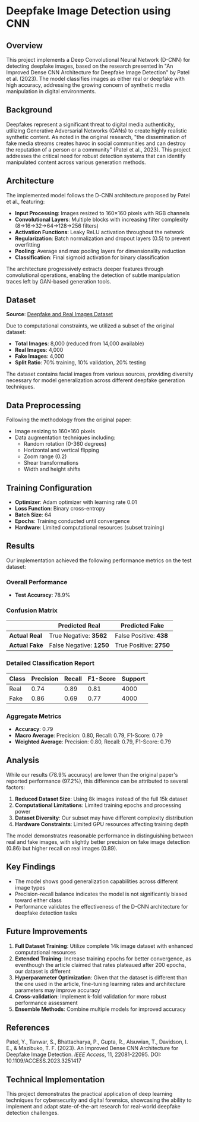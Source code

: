 # Deepfake Image Detection using CNN

## Overview

This project implements a Deep Convolutional Neural Network (D-CNN) for detecting deepfake images, based on the research presented in "An Improved Dense CNN Architecture for Deepfake Image Detection" by Patel et al. (2023). The model classifies images as either real or deepfake with high accuracy, addressing the growing concern of synthetic media manipulation in digital environments.

## Background

Deepfakes represent a significant threat to digital media authenticity, utilizing Generative Adversarial Networks (GANs) to create highly realistic synthetic content. As noted in the original research, "the dissemination of fake media streams creates havoc in social communities and can destroy the reputation of a person or a community" (Patel et al., 2023). This project addresses the critical need for robust detection systems that can identify manipulated content across various generation methods.

## Architecture

The implemented model follows the D-CNN architecture proposed by Patel et al., featuring:

- **Input Processing**: Images resized to 160×160 pixels with RGB channels
- **Convolutional Layers**: Multiple blocks with increasing filter complexity (8→16→32→64→128→256 filters)
- **Activation Functions**: Leaky ReLU activation throughout the network
- **Regularization**: Batch normalization and dropout layers (0.5) to prevent overfitting
- **Pooling**: Average and max pooling layers for dimensionality reduction
- **Classification**: Final sigmoid activation for binary classification

The architecture progressively extracts deeper features through convolutional operations, enabling the detection of subtle manipulation traces left by GAN-based generation tools.

## Dataset

**Source**: [Deepfake and Real Images Dataset](https://www.kaggle.com/datasets/manjilkarki/deepfake-and-real-images)

Due to computational constraints, we utilized a subset of the original dataset:
- **Total Images**: 8,000 (reduced from 14,000 available)
- **Real Images**: 4,000
- **Fake Images**: 4,000
- **Split Ratio**: 70% training, 10% validation, 20% testing

The dataset contains facial images from various sources, providing diversity necessary for model generalization across different deepfake generation techniques.

## Data Preprocessing

Following the methodology from the original paper:
- Image resizing to 160×160 pixels
- Data augmentation techniques including:
  - Random rotation (0-360 degrees)
  - Horizontal and vertical flipping
  - Zoom range (0.2)
  - Shear transformations
  - Width and height shifts

## Training Configuration

- **Optimizer**: Adam optimizer with learning rate 0.01
- **Loss Function**: Binary cross-entropy
- **Batch Size**: 64
- **Epochs**: Training conducted until convergence
- **Hardware**: Limited computational resources (subset training)

## Results

Our implementation achieved the following performance metrics on the test dataset:

### Overall Performance
- **Test Accuracy**: 78.9%

### Confusion Matrix
|                      | Predicted Real | Predicted Fake |
|----------------------|----------------|----------------|
| **Actual Real**      | True Negative: **3562** | False Positive: **438** |
| **Actual Fake**      | False Negative: **1250** | True Positive: **2750** |

### Detailed Classification Report
| Class | Precision | Recall | F1-Score | Support |
|-------|-----------|--------|----------|---------|
| Real  | 0.74      | 0.89   | 0.81     | 4000    |
| Fake  | 0.86      | 0.69   | 0.77     | 4000    |

### Aggregate Metrics
- **Accuracy**: 0.79
- **Macro Average**: Precision: 0.80, Recall: 0.79, F1-Score: 0.79
- **Weighted Average**: Precision: 0.80, Recall: 0.79, F1-Score: 0.79

## Analysis

While our results (78.9% accuracy) are lower than the original paper's reported performance (97.2%), this difference can be attributed to several factors:

1. **Reduced Dataset Size**: Using 8k images instead of the full 15k dataset
2. **Computational Limitations**: Limited training epochs and processing power
3. **Dataset Diversity**: Our subset may have different complexity distribution
4. **Hardware Constraints**: Limited GPU resources affecting training depth

The model demonstrates reasonable performance in distinguishing between real and fake images, with slightly better precision on fake image detection (0.86) but higher recall on real images (0.89).

## Key Findings

- The model shows good generalization capabilities across different image types
- Precision-recall balance indicates the model is not significantly biased toward either class
- Performance validates the effectiveness of the D-CNN architecture for deepfake detection tasks

## Future Improvements

1. **Full Dataset Training**: Utilize complete 14k image dataset with enhanced computational resources
2. **Extended Training**: Increase training epochs for better convergence, as eventhough the article claimed that rates plateaued after 200 epochs, our dataset is different
3. **Hyperparameter Optimization**: Given that the dataset is different than the one used in the article, fine-tuning learning rates and architecture parameters may improve accuracy
4. **Cross-validation**: Implement k-fold validation for more robust performance assessment
5. **Ensemble Methods**: Combine multiple models for improved accuracy

## References

Patel, Y., Tanwar, S., Bhattacharya, P., Gupta, R., Alsuwian, T., Davidson, I. E., & Mazibuko, T. F. (2023). An Improved Dense CNN Architecture for Deepfake Image Detection. *IEEE Access*, 11, 22081-22095. DOI: 10.1109/ACCESS.2023.3251417

## Technical Implementation

This project demonstrates the practical application of deep learning techniques for cybersecurity and digital forensics, showcasing the ability to implement and adapt state-of-the-art research for real-world deepfake detection challenges.
